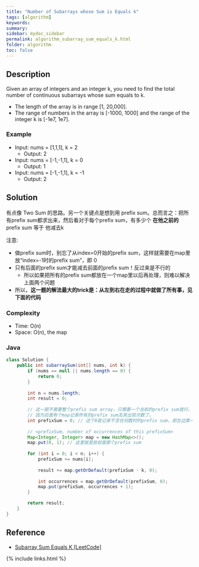 ```yaml
---
title: "Number of Subarrays whose Sum is Equals k"
tags: [algorithm]
keywords:
summary:
sidebar: mydoc_sidebar
permalink: algorithm_subarray_sum_equals_k.html
folder: algorithm
toc: false
---
```


## Description
Given an array of integers and an integer k, you need to find the total number of continuous subarrays whose sum equals to k.
* The length of the array is in range [1, 20,000].
* The range of numbers in the array is [-1000, 1000] and the range of the integer k is [-1e7, 1e7].

### Example
* Input: nums = [1,1,1], k = 2
  * Output: 2
* Input: nums = [-1,-1,1], k = 0
  * Output: 1
* Input: nums = [-1,-1,1], k = -1
  * Output: 2

## Solution
有点像 Two Sum 的思路。另一个关键点是想到用 prefix sum。总而言之：把所有prefix sum都求出来，然后看对于每个prefix sum，有多少个 **在他之前的** prefix sum 等于 他减去k

注意:
* 做prefix sum时，别忘了从index=0开始的prefix sum，这样就需要在map里放“index=-1时的prefix sum”，即 0
* 只有后面的prefix sum才能减去前面的prefix sum！反过来是不行的
  * 所以如果把所有的prefix sum都放在一个map里以后再处理，则难以解决上面两个问题
* 所以，**这一题的解法最大的trick是：从左到右在走的过程中就做了所有事，见下面的代码**

### Complexity
* Time: O(n)
* Space: O(n), the map

### Java
```java
class Solution {
    public int subarraySum(int[] nums, int k) {
        if (nums == null || nums.length == 0) {
            return 0;
        }
        
        int n = nums.length;
        int result = 0;
        
        // 这一题不需要整个prefix sum array，只需要一个当前的prefix sum就行，
        // 因为后面有个map记录所有的prefix sum及其出现次数了。
        int prefixSum = 0; // 这个0是记录不含任何数时的prefix sum，即左边第一个元素的左边
        
        // <prefixSum, number of occurrences of this prefixSum>
        Map<Integer, Integer> map = new HashMap<>();
        map.put(0, 1); // 这里就是放前面那个prefix sum
        
        for (int i = 0; i < n; i++) {
            prefixSum += nums[i]; 
            
            result += map.getOrDefault(prefixSum - k, 0);
            
            int occurrences = map.getOrDefault(prefixSum, 0);
            map.put(prefixSum, occurrences + 1);
        }

        return result;
    }
}
```

## Reference
* [Subarray Sum Equals K [LeetCode]](https://leetcode.com/problems/subarray-sum-equals-k/description/)

{% include links.html %}
